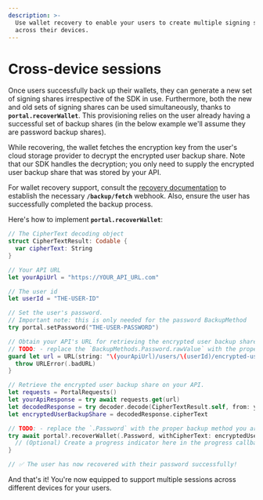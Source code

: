 ```yaml
---
description: >-
  Use wallet recovery to enable your users to create multiple signing shares
  across their devices.
---
```


# Cross-device sessions

Once users successfully back up their wallets, they can generate a new set of signing shares irrespective of the SDK in use. Furthermore, both the new and old sets of signing shares can be used simultaneously, thanks to **`portal.recoverWallet`**. This provisioning relies on the user already having a successful set of backup shares (in the below example we'll assume they are password backup shares).

While recovering, the wallet fetches the encryption key from the user's cloud storage provider to decrypt the encrypted user backup share. Note that our SDK handles the decryption; you only need to supply the encrypted user backup share that was stored by your API.

For wallet recovery support, consult the [recovery documentation](recover-a-wallet.md) to establish the necessary **`/backup/fetch`** webhook. Also, ensure the user has successfully completed the backup process.

Here's how to implement **`portal.recoverWallet`**:

```swift
// The CipherText decoding object
struct CipherTextResult: Codable {
  var cipherText: String
}

// Your API URL
let yourApiUrl = "https://YOUR_API_URL.com"

// The user id
let userId = "THE-USER-ID"

// Set the user's password.
// Important note: this is only needed for the password BackupMethod
try portal.setPassword("THE-USER-PASSWORD")

// Obtain your API's URL for retrieving the encrypted user backup share.
// TODO: - replace the `BackupMethods.Password.rawValue` with the proper backup method you are using
guard let url = URL(string: "\(yourApiUrl)/users/\(userId)/encrypted-user-backup-shares?backupMethod=\(BackupMethods.Password.rawValue)") else {
  throw URLError(.badURL)
}

// Retrieve the encrypted user backup share on your API.
let requests = PortalRequests()
let yourApiResponse = try await requests.get(url)
let decodedResponse = try decoder.decode(CipherTextResult.self, from: yourApiResponse)
let encryptedUserBackupShare = decodedResponse.cipherText

// TODO: - replace the `.Password` with the proper backup method you are using
try await portal?.recoverWallet(.Password, withCipherText: encryptedUserBackupShare) { _ in
  // (Optional) Create a progress indicator here in the progress callback.
}

// ✅ The user has now recovered with their password successfully!
```

And that's it! You're now equipped to support multiple sessions across different devices for your users.
